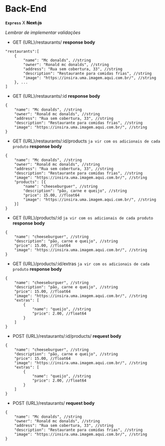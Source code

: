 # **Back-End**

**`Express`** X ~~**Next.js**~~

_Lembrar de implementar validações_

- GET {URL}/restaurants/
  **response body**

```
"restaurants":[
    {
        "name": "Mc donalds", //string
        "owner": "Ronald mc donalds", //string
        "address": "Rua sem cobertura, 33", //string
        "description": "Restaurante para comidas frias", //string
        "image": "https://insira.uma.imagem.aqui.com.br/", //string
    }, ...
]
```

- GET {URL}/restaurants/:id
  **response body**

```
{
    "name": "Mc donalds", //string
    "owner": "Ronald mc donalds", //string
    "address": "Rua sem cobertura, 33", //string
    "description": "Restaurante para comidas frias", //string
    "image": "https://insira.uma.imagem.aqui.com.br/", //string
}
```

- GET {URL}/restaurants/:id/products
  `ja vir com os adicionais de cada produto`
  **response body**

```
{
    "name": "Mc donalds", //string
    "owner": "Ronald mc donalds", //string
    "address": "Rua sem cobertura, 33", //string
    "description": "Restaurante para comidas frias", //string
    "image": "https://insira.uma.imagem.aqui.com.br/", //string
    "products": [{
        "name": "cheeseburguer", //string
        "description": "pão, carne e queijo", //string
        "price": 15.00, //float64
        "image": "https://insira.uma.imagem.aqui.com.br/", //string
    }]
}

```

- GET {URL}/products/:id
  `ja vir com os adicionais de cada produto`
  **response body**

```
{
    "name": "cheeseburguer", //string
    "description": "pão, carne e queijo", //string
    "price": 15.00, //float64
    "image": "https://insira.uma.imagem.aqui.com.br/", //string
}
```

- GET {URL}/products/:id/extras
  `ja vir com os adicionais de cada produto`
  **response body**

```
{
    "name": "cheeseburguer", //string
    "description": "pão, carne e queijo", //string
    "price": 15.00, //float64
    "image": "https://insira.uma.imagem.aqui.com.br/", //string
    "extras": [
        {
            "name": "queijo", //string
            "price": 2.00, //float64
        }
    ]
}
```

- POST {URL}/restaurants/:id/products/
  **request body**

```
{
    "name": "cheeseburguer", //string
    "description": "pão, carne e queijo", //string
    "price": 15.00, //float64
    "image": "https://insira.uma.imagem.aqui.com.br/", //string
    "extras": [
        {
            "name": "queijo", //string
            "price": 2.00, //float64
        }
    ]
}
```

- POST {URL}/restaurants/
  **request body**

```
{
    "name": "Mc donalds", //string
    "owner": "Ronald mc donalds", //string
    "address": "Rua sem cobertura, 33", //string
    "description": "Restaurante para comidas frias", //string
    "image": "https://insira.uma.imagem.aqui.com.br/", //string
}
```
